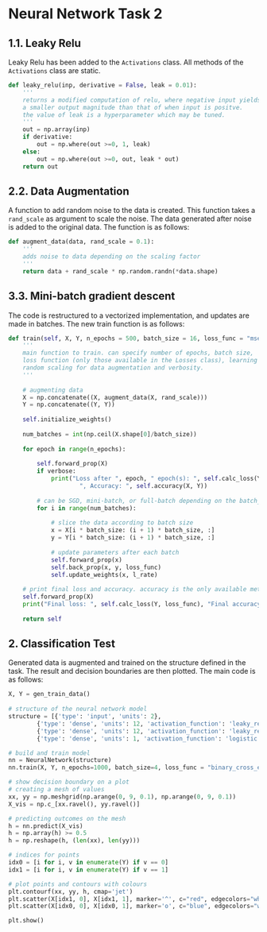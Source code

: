 # Neural Network Task 2

## 1.1. Leaky Relu  

Leaky Relu has been added to the ```Activations``` class. All methods of the ```Activations``` class are static.  

```python
def leaky_relu(inp, derivative = False, leak = 0.01):
    '''
    returns a modified computation of relu, where negative input yields
    a smaller output magnitude than that of when input is positve.
    the value of leak is a hyperparameter which may be tuned. 
    '''
    out = np.array(inp)
    if derivative:
        out = np.where(out >=0, 1, leak)
    else:
        out = np.where(out >=0, out, leak * out)
    return out
```

## 2.2. Data Augmentation  

A function to add random noise to the data is created. This function takes a ```rand_scale``` as argument to scale the noise. The data generated after noise is added to the original data. The function is as follows:  

```python
def augment_data(data, rand_scale = 0.1):
    '''
    adds noise to data depending on the scaling factor
    '''
    return data + rand_scale * np.random.randn(*data.shape)
```  

## 3.3. Mini-batch gradient descent  

The code is restructured to a vectorized implementation, and updates are made in batches. The new train function is as follows:  

```python
def train(self, X, Y, n_epochs = 500, batch_size = 16, loss_func = "mse", l_rate = 0.001, rand_scale = 0.1, verbose = True):
    '''
    main function to train. can specify number of epochs, batch size, 
    loss function (only those available in the Losses class), learning rate,
    random scaling for data augmentation and verbosity.
    '''
    
    # augmenting data
    X = np.concatenate((X, augment_data(X, rand_scale)))
    Y = np.concatenate((Y, Y))
    
    self.initialize_weights()
    
    num_batches = int(np.ceil(X.shape[0]/batch_size))
    
    for epoch in range(n_epochs):
        
        self.forward_prop(X)
        if verbose:
            print("Loss after ", epoch, " epoch(s): ", self.calc_loss(Y, loss_func),\
                    ", Accuracy: ", self.accuracy(X, Y))
        
        # can be SGD, mini-batch, or full-batch depending on the batch_size parameter
        for i in range(num_batches):
            
            # slice the data according to batch size
            x = X[i * batch_size: (i + 1) * batch_size, :]
            y = Y[i * batch_size: (i + 1) * batch_size, :]
            
            # update parameters after each batch
            self.forward_prop(x)
            self.back_prop(x, y, loss_func)
            self.update_weights(x, l_rate)
    
    # print final loss and accuracy. accuracy is the only available metric
    self.forward_prop(X)
    print("Final loss: ", self.calc_loss(Y, loss_func), "Final accuracy: ", self.accuracy(X, Y))
    
    return self
```

## 2. Classification Test  

Generated data is augmented and trained on the structure defined in the task. The result and decision boundaries are then plotted. The main code is as follows:  

```python
X, Y = gen_train_data()
    
# structure of the neural network model
structure = [{'type': 'input', 'units': 2},
        {'type': 'dense', 'units': 12, 'activation_function': 'leaky_relu', 'bias': True},
        {'type': 'dense', 'units': 12, 'activation_function': 'leaky_relu', 'bias': True},
        {'type': 'dense', 'units': 1, 'activation_function': 'logistic', 'bias': True}]

# build and train model
nn = NeuralNetwork(structure)
nn.train(X, Y, n_epochs=1000, batch_size=4, loss_func = "binary_cross_entropy")

# show decision boundary on a plot
# creating a mesh of values
xx, yy = np.meshgrid(np.arange(0, 9, 0.1), np.arange(0, 9, 0.1))
X_vis = np.c_[xx.ravel(), yy.ravel()]

# predicting outcomes on the mesh
h = nn.predict(X_vis)
h = np.array(h) >= 0.5
h = np.reshape(h, (len(xx), len(yy)))

# indices for points
idx0 = [i for i, v in enumerate(Y) if v == 0]
idx1 = [i for i, v in enumerate(Y) if v == 1]

# plot points and contours with colours
plt.contourf(xx, yy, h, cmap='jet')
plt.scatter(X[idx1, 0], X[idx1, 1], marker='^', c="red", edgecolors="white", label="class 1")
plt.scatter(X[idx0, 0], X[idx0, 1], marker='o', c="blue", edgecolors="white", label="class 0")

plt.show()
```



